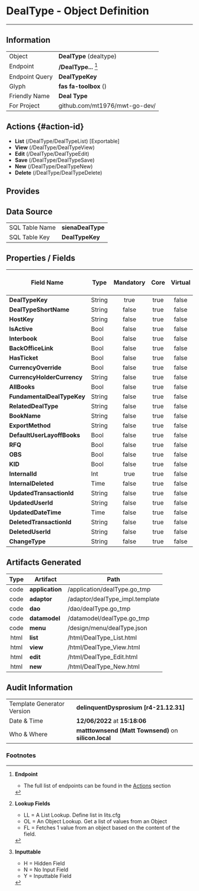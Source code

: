 # **DealType** - Object Definition
---
##  Information
|   |   |
|---|---|
|Object         |**DealType** (dealtype) |
|Endpoint 	    |**/DealType...** [^1]|
|Endpoint Query |**DealTypeKey**|
Glyph|**fas fa-toolbox** ()
Friendly Name|**Deal Type**|
|For Project    |github.com/mt1976/mwt-go-dev/|

##  Actions {#action-id}
* **List** (/DealType/DealTypeList) [Exportable]
* **View** (/DealType/DealTypeView)
* **Edit** (/DealType/DealTypeEdit)
* **Save** (/DealType/DealTypeSave)
* **New** (/DealType/DealTypeNew)
* **Delete** (/DealType/DealTypeDelete)







##  Provides







##  Data Source 
|   |   |
|---|---|
SQL Table Name       | **sienaDealType**
SQL Table Key | **DealTypeKey**



##  Properties / Fields
| Field Name| Type | Mandatory | Core | Virtual | Overide | Lookup [^2]| Lookup Object      | Lookup Field Source         | Lookup Return Value                | Inputable [^3]|DB Column|Default Value|
| -- | --  | :--: | :--: | :--: |:--: |:--: |:--: |-- |-- |:--: |-- | --|
|**DealTypeKey**|String|true|true|false|false|||||Y|DealTypeKey||
|**DealTypeShortName**|String|false|true|false|false|||||Y|DealTypeShortName||
|**HostKey**|String|false|true|false|false|||||Y|HostKey||
|**IsActive**|Bool|false|true|false|false|||||Y|IsActive|True|
|**Interbook**|Bool|false|true|false|false|||||Y|Interbook|True|
|**BackOfficeLink**|Bool|false|true|false|false|||||Y|BackOfficeLink|True|
|**HasTicket**|Bool|false|true|false|false|||||Y|HasTicket|True|
|**CurrencyOverride**|Bool|false|true|false|false|||||Y|CurrencyOverride|True|
|**CurrencyHolderCurrency**|String|false|true|false|false|||||Y|CurrencyHolderCurrency||
|**AllBooks**|Bool|false|true|false|false|||||Y|AllBooks|True|
|**FundamentalDealTypeKey**|String|false|true|false|false|||||Y|FundamentalDealTypeKey||
|**RelatedDealType**|String|false|true|false|false|||||Y|RelatedDealType||
|**BookName**|String|false|true|false|false|||||Y|BookName||
|**ExportMethod**|String|false|true|false|false|||||Y|ExportMethod||
|**DefaultUserLayoffBooks**|Bool|false|true|false|false|||||Y|DefaultUserLayoffBooks|True|
|**RFQ**|Bool|false|true|false|false|||||Y|RFQ|True|
|**OBS**|Bool|false|true|false|false|||||Y|OBS|True|
|**KID**|Bool|false|true|false|false|||||Y|KID|True|
|**InternalId**|Int|true|true|false|false|||||Y|InternalId|0|
|**InternalDeleted**|Time|false|true|false|false|||||Y|InternalDeleted||
|**UpdatedTransactionId**|String|false|true|false|false|||||Y|UpdatedTransactionId||
|**UpdatedUserId**|String|false|true|false|false|||||Y|UpdatedUserId||
|**UpdatedDateTime**|Time|false|true|false|false|||||Y|UpdatedDateTime||
|**DeletedTransactionId**|String|false|true|false|false|||||Y|DeletedTransactionId||
|**DeletedUserId**|String|false|true|false|false|||||Y|DeletedUserId||
|**ChangeType**|String|false|true|false|false|||||Y|ChangeType||


##  Artifacts Generated
| Type | Artifact | Path|
| :--: | -- | -- |
| code | **application** | /application/dealType.go_tmp |
| code | **adaptor** | /adaptor/dealType_impl.template |
| code | **dao** | /dao/dealType.go_tmp |
| code | **datamodel** | /datamodel/dealType.go_tmp |
| code | **menu** | /design/menu/dealType.json |
| html | **list** | /html/DealType_List.html |
| html | **view** | /html/DealType_View.html |
| html | **edit** | /html/DealType_Edit.html |
| html | **new** | /html/DealType_New.html |


## Audit Information
|   |   |
|---|---|
Template Generator Version   | **delinquentDysprosium [r4-21.12.31]**
Date & Time		     | **12/06/2022** at **15:18:06**
Who & Where		     | **matttownsend (Matt Townsend)** on **silicon.local**

### Footnotes
[^1]: **Endpoint**
    * The full list of endpoints can be found in the [Actions](#action-id) section
[^2]: **Lookup Fields**
    * LL = A List Lookup. Define list in lits.cfg
    * OL = An Object Lookup. Get a list of values from an Object
    * FL = Fetches 1 value from an object based on the content of the field. 
[^3]: **Inputtable**   
    * H = Hidden Field
    * N = No Input Field
    * Y = Inputtable Field